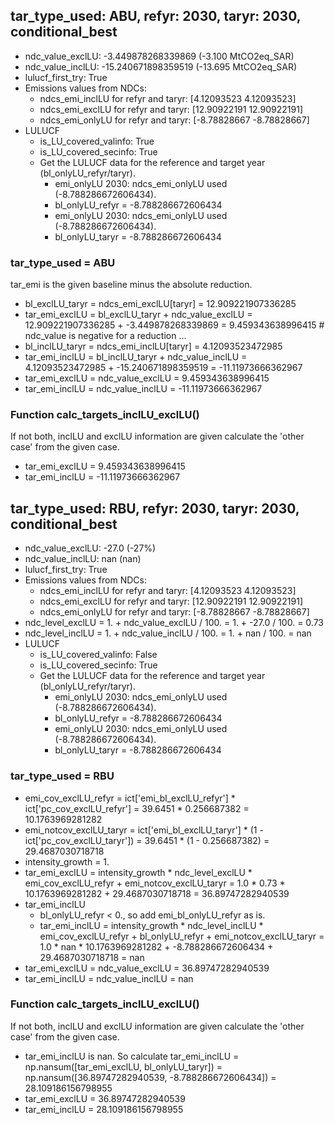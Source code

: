 

## tar_type_used: ABU, refyr: 2030, taryr: 2030, conditional_best
- ndc_value_exclLU: -3.449878268339869 (-3.100 MtCO2eq_SAR)
- ndc_value_inclLU: -15.240671898359519 (-13.695 MtCO2eq_SAR)
- lulucf_first_try: True
- Emissions values from NDCs:
  - ndcs_emi_inclLU for refyr and taryr: [4.12093523 4.12093523]
  - ndcs_emi_exclLU for refyr and taryr: [12.90922191 12.90922191]
  - ndcs_emi_onlyLU for refyr and taryr: [-8.78828667 -8.78828667]
- LULUCF
  - is_LU_covered_valinfo: True
  - is_LU_covered_secinfo: True
  - Get the LULUCF data for the reference and target year (bl_onlyLU_refyr/taryr).
    - emi_onlyLU 2030: ndcs_emi_onlyLU used (-8.788286672606434).
    - bl_onlyLU_refyr = -8.788286672606434
    - emi_onlyLU 2030: ndcs_emi_onlyLU used (-8.788286672606434).
    - bl_onlyLU_taryr = -8.788286672606434
### tar_type_used = ABU
tar_emi is the given baseline minus the absolute reduction.
- bl_exclLU_taryr = ndcs_emi_exclLU[taryr] = 12.909221907336285
- tar_emi_exclLU = bl_exclLU_taryr + ndc_value_exclLU = 12.909221907336285 + -3.449878268339869 = 9.459343638996415 # ndc_value is negative for a reduction ...
- bl_inclLU_taryr = ndcs_emi_inclLU[taryr] = 4.12093523472985
- tar_emi_inclLU = bl_inclLU_taryr + ndc_value_inclLU = 4.12093523472985 + -15.240671898359519 = -11.11973666362967
- tar_emi_exclLU = ndc_value_exclLU = 9.459343638996415
- tar_emi_inclLU = ndc_value_inclLU = -11.11973666362967
### Function calc_targets_inclLU_exclLU()
If not both, inclLU and exclLU information are given calculate the 'other case' from the given case.
- tar_emi_exclLU = 9.459343638996415
- tar_emi_inclLU = -11.11973666362967

## tar_type_used: RBU, refyr: 2030, taryr: 2030, conditional_best
- ndc_value_exclLU: -27.0 (-27%)
- ndc_value_inclLU: nan (nan)
- lulucf_first_try: True
- Emissions values from NDCs:
  - ndcs_emi_inclLU for refyr and taryr: [4.12093523 4.12093523]
  - ndcs_emi_exclLU for refyr and taryr: [12.90922191 12.90922191]
  - ndcs_emi_onlyLU for refyr and taryr: [-8.78828667 -8.78828667]
- ndc_level_exclLU = 1. + ndc_value_exclLU / 100. = 1. + -27.0 / 100. = 0.73
- ndc_level_inclLU = 1. + ndc_value_inclLU / 100. = 1. + nan / 100. = nan
- LULUCF
  - is_LU_covered_valinfo: False
  - is_LU_covered_secinfo: True
  - Get the LULUCF data for the reference and target year (bl_onlyLU_refyr/taryr).
    - emi_onlyLU 2030: ndcs_emi_onlyLU used (-8.788286672606434).
    - bl_onlyLU_refyr = -8.788286672606434
    - emi_onlyLU 2030: ndcs_emi_onlyLU used (-8.788286672606434).
    - bl_onlyLU_taryr = -8.788286672606434
### tar_type_used = RBU
- emi_cov_exclLU_refyr = ict['emi_bl_exclLU_refyr'] * ict['pc_cov_exclLU_refyr'] = 39.6451 * 0.256687382 = 10.1763969281282
- emi_notcov_exclLU_taryr = ict['emi_bl_exclLU_taryr'] * (1 - ict['pc_cov_exclLU_taryr']) = 39.6451 * (1 - 0.256687382) = 29.4687030718718
- intensity_growth = 1.
- tar_emi_exclLU = intensity_growth * ndc_level_exclLU * emi_cov_exclLU_refyr + emi_notcov_exclLU_taryr = 1.0 * 0.73 * 10.1763969281282 + 29.4687030718718 = 36.89747282940539
- tar_emi_inclLU
  - bl_onlyLU_refyr < 0., so add emi_bl_onlyLU_refyr as is.
  - tar_emi_inclLU = intensity_growth * ndc_level_inclLU * emi_cov_exclLU_refyr + bl_onlyLU_refyr + emi_notcov_exclLU_taryr = 1.0 * nan * 10.1763969281282 + -8.788286672606434 + 29.4687030718718 = nan
- tar_emi_exclLU = ndc_value_exclLU = 36.89747282940539
- tar_emi_inclLU = ndc_value_inclLU = nan
### Function calc_targets_inclLU_exclLU()
If not both, inclLU and exclLU information are given calculate the 'other case' from the given case.
- tar_emi_inclLU is nan. So calculate tar_emi_inclLU = np.nansum([tar_emi_exclLU, bl_onlyLU_taryr]) = np.nansum([36.89747282940539, -8.788286672606434]) = 28.109186156798955
- tar_emi_exclLU = 36.89747282940539
- tar_emi_inclLU = 28.109186156798955
